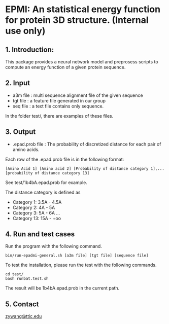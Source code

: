 # EPMI: An statistical energy function for protein 3D structure. (Internal use only)

## 1. Introduction:

This package provides a neural network model and preprosess scripts to compute an energy function of a given protein sequence.

## 2. Input

* a3m file : multi sequence alignment file of the given sequence
* tgt file : a feature file generated in our group
* seq file : a text file contains only sequence.

In the folder test/, there are examples of these files.

## 3. Output

* .epad.prob file : The probability of discretized distance for each pair of amino acids. 

Each row of the .epad.prob file is in the following format:

    [Amino Acid 1] [Amino acid 2] [Probability of distance category 1],... [probability of distance category 13]

See test/1b4bA.epad.prob for example.

The distance category is defined as 
* Category 1: 3.5A - 4.5A
* Category 2: 4A - 5A
* Category 3: 5A - 6A
...
* Category 13: 15A - +oo

## 4. Run and test cases

Run the program with the following command.

    bin/run-epadmi-general.sh [a3m file] [tgt file] [sequence file]

To test the installation, please run the test with the following commands.

    cd test/
    bash runbat.test.sh

The result will be 1b4bA.epad.prob in the current path.

## 5. Contact

zywang@ttic.edu


